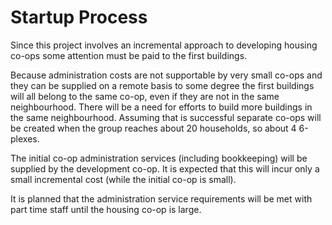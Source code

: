 # Startup Process

Since this project involves an incremental approach to developing housing co-ops some attention must be paid to the first buildings.

Because administration costs are not supportable by very small co-ops and they can be supplied on a remote basis to some degree the first buildings will all belong to the same co-op, even if they are not in the same neighbourhood. There will be a need for efforts to build more buildings in the same neighbourhood.  Assuming that is successful separate co-ops will be created when the group reaches about 20 households, so about 4 6-plexes.

The initial co-op administration services (including bookkeeping) will be supplied by the development co-op.  It is expected that this will incur only a small incremental cost (while the initial co-op is small).

It is planned that the administration service requirements will be met with part time staff until the housing co-op is large.
